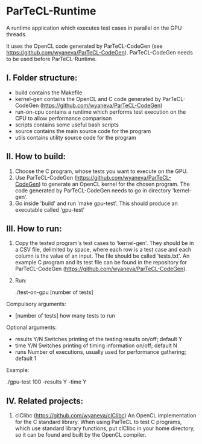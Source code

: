 # ParTeCL-Runtime

A runtime application which executes test cases in parallel on the GPU threads.

It uses the OpenCL code generated by ParTeCL-CodeGen (see https://github.com/wyaneva/ParTeCL-CodeGen). 
ParTeCL-CodeGen needs to be used before ParTeCL-Runtime.

I. Folder structure:
--------------------
  - build         contains the Makefile
  - kernel-gen    contains the OpenCL and C code generated by ParTeCL-CodeGen (https://github.com/wyaneva/ParTeCL-CodeGen)
  - run-on-cpu    contains a runtime which performs test execution on the CPU to allow performance comparison
  - scripts       contains some useful bash scripts
  - source        contains the main source code for the program
  - utils         contains utility source code for the program


II. How to build:
-----------------
  1. Choose the C program, whose tests you want to execute on the GPU.
  2. Use ParTeCL-CodeGen (https://github.com/wyaneva/ParTeCL-CodeGen) to generate an OpenCL kernel for the chosen program. 
      The code generated by ParTeCL-CodeGen needs to go in directory 'kernel-gen'.
  3. Go inside 'build' and run 'make gpu-test'. This should produce an executable called 'gpu-test'


III. How to run:
----------------
  1. Copy the tested program's test cases to 'kernel-gen'. They should be in a CSV file, delimited by space, where each row is a test case and each column is the value of an input. The file should be called 'tests.txt'. An example C program and its test file can be found in the repository for ParTeCL-CodeGen (https://github.com/wyaneva/ParTeCL-CodeGen).

  2. Run:

      ./test-on-gpu [number of tests]

Compulsory arguments:
  - [number of tests]    how many tests to run

Optional arguments:
  - results Y/N    Switches printing of the testing results on/off; default Y
  - time Y/N       Switches printing of timing information on/off; default N
  - runs           Number of executions, usually used for performance gathering; default 1

Example:

  ./gpu-test 100 -results Y -time Y


IV. Related projects:
---------------------
  1. clClibc (https://github.com/wyaneva/clClibc)
     An OpenCL implementation for the C standard library. 
     When using ParTeCL to test C programs, which use standard library functions, put clClibc in your home directory, so it can be found and built by the OpenCL compiler.
